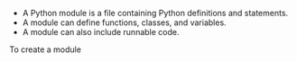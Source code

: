 - A Python module is a file containing Python definitions and statements.
- A module can define functions, classes, and variables.
- A module can also include runnable code.

To create a module 